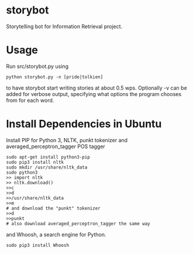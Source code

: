 # storybot

Storytelling bot for Information Retrieval project.

# Usage

Run src/storybot.py using
```
python storybot.py -n [pride|tolkien]
```
to have storybot start writing stories at about 0.5 wps. 
Optionally -v can be added for verbose output, specifying what options the program chooses from for each word.

# Install Dependencies in Ubuntu


Install PIP for Python 3, NLTK, punkt tokenizer and averaged_perceptron_tagger POS tagger

```
sudo apt-get install python3-pip
sudo pip3 install nltk
sudo mkdir /usr/share/nltk_data
sudo python3
>> import nltk
>> nltk.download()
>>c
>>d
>>/usr/share/nltk_data
>>m
# and download the "punkt" tokenizer
>>d
>>punkt
# also download averaged_perceptron_tagger the same way
```
and Whoosh, a search engine for Python.
```
sudo pip3 install Whoosh
```
